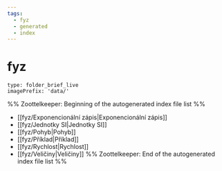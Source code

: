 ```yaml
---
tags:
  - fyz
  - generated
  - index
---
```

# fyz
```ccard
type: folder_brief_live
imagePrefix: 'data/'
```
%% Zoottelkeeper: Beginning of the autogenerated index file list  %%
-  [[fyz/Exponencionální zápis|Exponencionální zápis]]
-  [[fyz/Jednotky SI|Jednotky SI]]
-  [[fyz/Pohyb|Pohyb]]
-  [[fyz/Příklad|Příklad]]
-  [[fyz/Rychlost|Rychlost]]
-  [[fyz/Veličiny|Veličiny]]
%% Zoottelkeeper: End of the autogenerated index file list  %%
